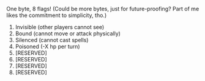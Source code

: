 One byte, 8 flags! (Could be more bytes, just for future-proofing? Part of me likes the commitment to simplicity, tho.)

1. Invisible (other players cannot see)
2. Bound (cannot move or attack physically)
3. Silenced (cannot cast spells)
4. Poisoned (-X hp per turn)
5. [RESERVED]
6. [RESERVED]
7. [RESERVED]
8. [RESERVED]
